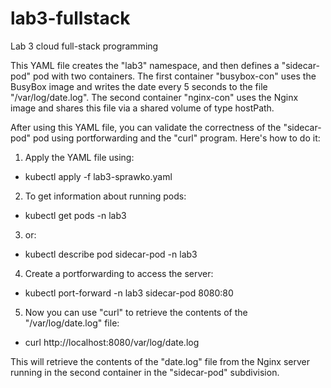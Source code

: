 # lab3-fullstack
Lab 3 cloud full-stack programming


This YAML file creates the "lab3" namespace, and then defines a "sidecar-pod" pod with two containers. The first container "busybox-con" uses the BusyBox image and writes the date every 5 seconds to the file "/var/log/date.log". The second container "nginx-con" uses the Nginx image and shares this file via a shared volume of type hostPath.

After using this YAML file, you can validate the correctness of the "sidecar-pod" pod using portforwarding and the "curl" program. Here's how to do it:

1. Apply the YAML file using:
- kubectl apply -f lab3-sprawko.yaml

2. To get information about running pods:
- kubectl get pods -n lab3
3. or:
- kubectl describe pod sidecar-pod -n lab3
   
4. Create a portforwarding to access the server:
- kubectl port-forward -n lab3 sidecar-pod 8080:80
  
5. Now you can use "curl" to retrieve the contents of the "/var/log/date.log" file:
- curl http://localhost:8080/var/log/date.log
  
This will retrieve the contents of the "date.log" file from the Nginx server running in the second container in the "sidecar-pod" subdivision.
